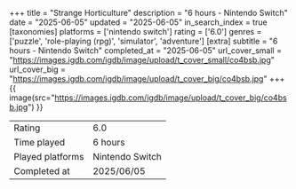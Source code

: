 +++
title = "Strange Horticulture"
description = "6 hours - Nintendo Switch"
date = "2025-06-05"
updated = "2025-06-05"
in_search_index = true
[taxonomies]
platforms = ['nintendo switch']
rating = ['6.0']
genres = ['puzzle', 'role-playing (rpg)', 'simulator', 'adventure']
[extra]
subtitle = "6 hours - Nintendo Switch"
completed_at = "2025-06-05"
url_cover_small = "https://images.igdb.com/igdb/image/upload/t_cover_small/co4bsb.jpg"
url_cover_big = "https://images.igdb.com/igdb/image/upload/t_cover_big/co4bsb.jpg"
+++
{{ image(src="https://images.igdb.com/igdb/image/upload/t_cover_big/co4bsb.jpg") }}

|              |            |
| ------------ | ---------- |
| Rating       | 6.0 |
| Time played  | 6 hours |
| Played platforms    | Nintendo Switch |
| Completed at | 2025/06/05 |


